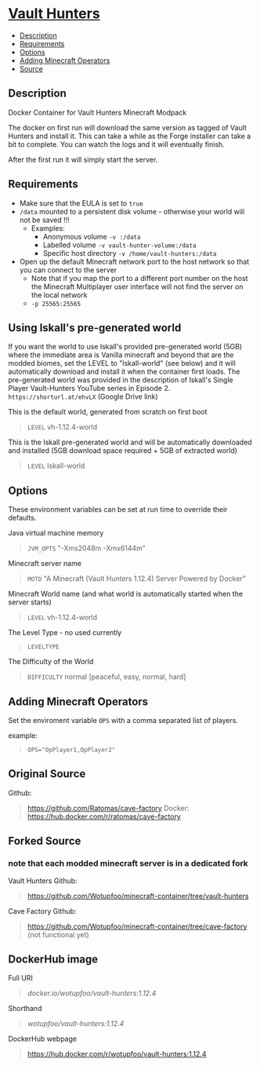 # [Vault Hunters]([https://vaulthunters.gg](https://www.curseforge.com/minecraft/modpacks/vault-hunters-official-modpack))
<!-- MarkdownTOC autolink="true" indent="  " markdown_preview="github" -->

- [Description](#description)
- [Requirements](#requirements)
- [Options](#options)
- [Adding Minecraft Operators](#adding-minecraft-operators)
- [Source](#source)

<!-- /MarkdownTOC -->

## Description


Docker Container for Vault Hunters Minecraft Modpack

The docker on first run will download the same version as tagged of Vault Hunters and install it.  This can take a while as the Forge installer can take a bit to complete.  You can watch the logs and it will eventually finish.

After the first run it will simply start the server.

## Requirements

- Make sure that the EULA  is set to `true`
- `/data` mounted to a persistent disk volume - otherwise your world will not be saved !!!
    - Examples:
        - Anonymous volume `-v :/data`
        - Labelled volume `-v vault-hunter-volume:/data`
        - Specific host directory `-v /home/vault-hunters:/data`
- Open up the default Minecraft network port to the host network so that you can connect to the server
    - Note that if you map the port to a different port number on the host the Minecraft Multiplayer user interface will not find the server on the local network
    - `-p 25565:25565`

## Using Iskall's pre-generated world
If you want the world to use Iskall's provided pre-generated world (5GB) where the immediate area is Vanilla minecraft and beyond that are the modded biomes, set the LEVEL to "Iskall-world" (see below) and it will automatically download and install it when the container first loads.
The pre-generated world was provided in the description of Iskall's Single Player Vault-Hunters YouTube series in Episode 2. `https://shorturl.at/ehvLX` (Google Drive link)

This is the default world, generated from scratch on first boot
> `LEVEL` vh-1.12.4-world

This is the Iskall pre-generated world and will be automatically downloaded and installed (5GB download space required + 5GB of extracted world)
> `LEVEL` Iskall-world

## Options

These environment variables can be set at run time to override their defaults.

Java virtual machine memory
> `JVM_OPTS` "-Xms2048m -Xmx6144m"

Minecraft server name
> `MOTD` "A Minecraft (Vault Hunters 1.12.4) Server Powered by Docker"

Minecraft World name (and what world is automatically started when the server starts)
> `LEVEL` vh-1.12.4-world

The Level Type - no used currently
> `LEVELTYPE`

The Difficulty of the World
> `DIFFICULTY` normal     [peaceful, easy, normal, hard]

## Adding Minecraft Operators

Set the enviroment variable `OPS` with a comma separated list of players.

example:
> `OPS="OpPlayer1,OpPlayer2"`

## Original Source
Github:
> https://github.com/Ratomas/cave-factory
Docker:
> https://hub.docker.com/r/ratomas/cave-factory

## Forked Source
### note that each modded minecraft server is in a dedicated fork
Vault Hunters Github:
> https://github.com/Wotupfoo/minecraft-container/tree/vault-hunters

Cave Factory Github:
> https://github.com/Wotupfoo/minecraft-container/tree/cave-factory   (not functional yet)

## DockerHub image
Full URI
> *docker.io/wotupfoo/vault-hunters:1.12.4* 

Shorthand
> *wotupfoo/vault-hunters:1.12.4*

DockerHub webpage
> https://hub.docker.com/r/wotupfoo/vault-hunters:1.12.4

